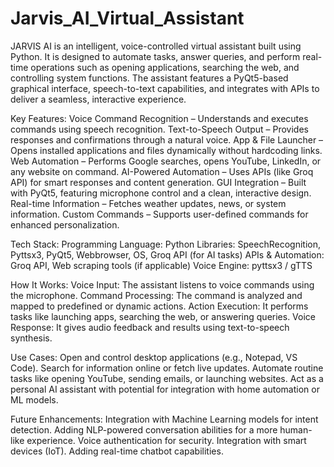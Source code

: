# Jarvis_AI_Virtual_Assistant

JARVIS AI is an intelligent, voice-controlled virtual assistant built using Python. It is designed to automate tasks, answer queries, and perform real-time operations such as opening applications, searching the web, and controlling system functions. The assistant features a PyQt5-based graphical interface, speech-to-text capabilities, and integrates with APIs to deliver a seamless, interactive experience.

Key Features:
Voice Command Recognition – Understands and executes commands using speech recognition.
Text-to-Speech Output – Provides responses and confirmations through a natural voice.
App & File Launcher – Opens installed applications and files dynamically without hardcoding links.
Web Automation – Performs Google searches, opens YouTube, LinkedIn, or any website on command.
AI-Powered Automation – Uses APIs (like Groq API) for smart responses and content generation.
GUI Integration – Built with PyQt5, featuring microphone control and a clean, interactive design.
Real-time Information – Fetches weather updates, news, or system information.
Custom Commands – Supports user-defined commands for enhanced personalization.

Tech Stack:
Programming Language: Python
Libraries: SpeechRecognition, Pyttsx3, PyQt5, Webbrowser, OS, Groq API (for AI tasks)
APIs & Automation: Groq API, Web scraping tools (if applicable)
Voice Engine: pyttsx3 / gTTS

How It Works:
Voice Input: The assistant listens to voice commands using the microphone.
Command Processing: The command is analyzed and mapped to predefined or dynamic actions.
Action Execution: It performs tasks like launching apps, searching the web, or answering queries.
Voice Response: It gives audio feedback and results using text-to-speech synthesis.

Use Cases:
Open and control desktop applications (e.g., Notepad, VS Code).
Search for information online or fetch live updates.
Automate routine tasks like opening YouTube, sending emails, or launching websites.
Act as a personal AI assistant with potential for integration with home automation or ML models.

Future Enhancements:
Integration with Machine Learning models for intent detection.
Adding NLP-powered conversation abilities for a more human-like experience.
Voice authentication for security.
Integration with smart devices (IoT).
Adding real-time chatbot capabilities.
